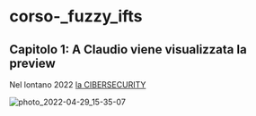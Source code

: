 # corso-_fuzzy_ifts
## Capitolo 1: A Claudio viene visualizzata la preview
Nel lontano 2022 [la CIBERSECURITY](https://www.google.com/search?q=what+app&rlz=1C1CHBF_itIT1002IT1002&oq=what+app&aqs=chrome..69i57j0i10i131i433l4j0i10i433l2j0i10j0i10i131i433l2.1417j0j7&sourceid=chrome&ie=UTF-8)

![photo_2022-04-29_15-35-07](https://user-images.githubusercontent.com/107933881/174819602-ddade3fa-a084-4fb7-853d-18ed8d23689f.jpg)

